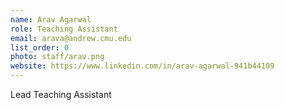```yaml
---
name: Arav Agarwal
role: Teaching Assistant
email: arava@andrew.cmu.edu
list_order: 0
photo: staff/arav.png
website: https://www.linkedin.com/in/arav-agarwal-941b44109
---
```

Lead Teaching Assistant
